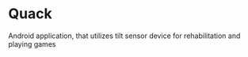 # Quack
 Android application, that utilizes tilt sensor device for rehabilitation and playing games 
